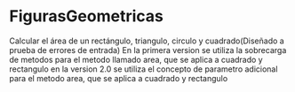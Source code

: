 # FigurasGeometricas
Calcular el área de un rectángulo, triangulo, circulo y cuadrado(Diseñado a prueba de errores de entrada)
En la primera version se utiliza la sobrecarga de metodos para el metodo llamado area, que se aplica a cuadrado y rectangulo
en la version 2.0 se utiliza el concepto de parametro adicional para el metodo area, que se aplica a cuadrado y rectangulo
